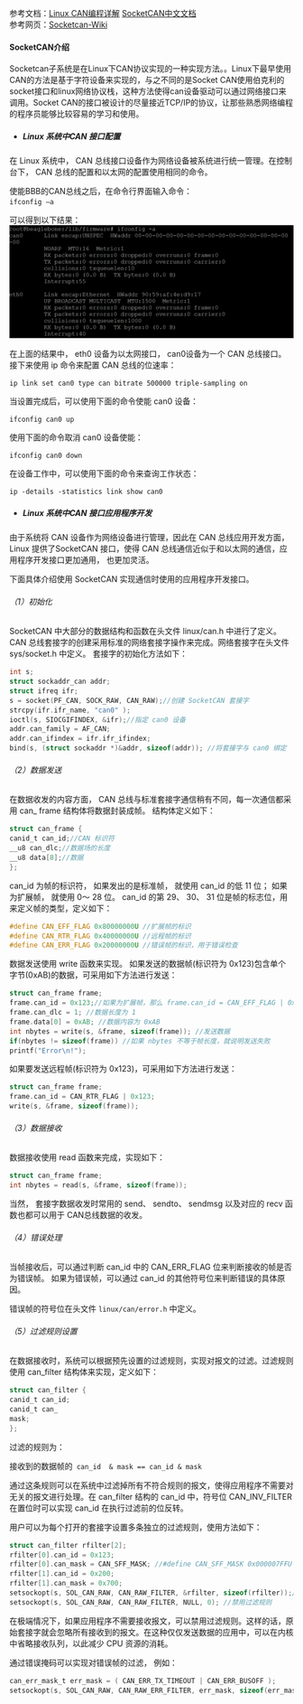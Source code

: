 参考文档：[Linux CAN编程详解](http://velep.com/downloads?did=18)    [SocketCAN中文文档](http://blog.csdn.net/zhangxiaopeng0829/article/details/7646639])  
参考网页：[Socketcan-Wiki](https://en.wikipedia.org/wiki/SocketCAN)

#### SocketCAN介绍

Socketcan子系统是在Linux下CAN协议实现的一种实现方法。。Linux下最早使用CAN的方法是基于字符设备来实现的，与之不同的是Socket CAN使用伯克利的socket接口和linux网络协议栈，这种方法使得can设备驱动可以通过网络接口来调用。Socket CAN的接口被设计的尽量接近TCP/IP的协议，让那些熟悉网络编程的程序员能够比较容易的学习和使用。

* ##### Linux 系统中CAN 接口配置

在 Linux 系统中， CAN 总线接口设备作为网络设备被系统进行统一管理。在控制台下， CAN 总线的配置和以太网的配置使用相同的命令。

使能BBB的CAN总线之后，在命令行界面输入命令：  
`ifconfig –a`

可以得到以下结果：  
![](/assets/can.png)

在上面的结果中， eth0 设备为以太网接口， can0设备为一个 CAN 总线接口。接下来使用 ip 命令来配置 CAN 总线的位速率：

```
ip link set can0 type can bitrate 500000 triple-sampling on
```

当设置完成后，可以使用下面的命令使能 can0 设备：

```
ifconfig can0 up
```

使用下面的命令取消 can0 设备使能：

```
ifconfig can0 down
```

在设备工作中，可以使用下面的命令来查询工作状态：

```
ip -details -statistics link show can0
```

* ##### Linux 系统中CAN 接口应用程序开发

由于系统将 CAN 设备作为网络设备进行管理，因此在 CAN 总线应用开发方面， Linux 提供了SocketCAN 接口，使得 CAN 总线通信近似于和以太网的通信，应用程序开发接口更加通用， 也更加灵活。

下面具体介绍使用 SocketCAN 实现通信时使用的应用程序开发接口。

###### （1）初始化

SocketCAN 中大部分的数据结构和函数在头文件 linux/can.h 中进行了定义。 CAN 总线套接字的创建采用标准的网络套接字操作来完成。网络套接字在头文件 sys/socket.h 中定义。 套接字的初始化方法如下：

```c
int s; 
struct sockaddr_can addr; 
struct ifreq ifr; 
s = socket(PF_CAN, SOCK_RAW, CAN_RAW);//创建 SocketCAN 套接字 
strcpy(ifr.ifr_name, "can0" ); 
ioctl(s, SIOCGIFINDEX, &ifr);//指定 can0 设备 
addr.can_family = AF_CAN; 
addr.can_ifindex = ifr.ifr_ifindex; 
bind(s, (struct sockaddr *)&addr, sizeof(addr)); //将套接字与 can0 绑定
```

###### （2）数据发送

在数据收发的内容方面， CAN 总线与标准套接字通信稍有不同，每一次通信都采用 can\_ frame 结构体将数据封装成帧。 结构体定义如下：
```c
struct can_frame {
canid_t can_id;//CAN 标识符
__u8 can_dlc;//数据场的长度
__u8 data[8];//数据
};
```


can_id 为帧的标识符， 如果发出的是标准帧， 就使用 can_id 的低 11 位； 如果为扩展帧， 就使用 0～ 28 位。 can_id 的第 29、 30、 31 位是帧的标志位，用来定义帧的类型，定义如下：
```c
#define CAN_EFF_FLAG 0x80000000U //扩展帧的标识
#define CAN_RTR_FLAG 0x40000000U //远程帧的标识
#define CAN_ERR_FLAG 0x20000000U //错误帧的标识，用于错误检查
```


数据发送使用 write 函数来实现。 如果发送的数据帧\(标识符为 0x123\)包含单个字节\(0xAB\)的数据，可采用如下方法进行发送：
```c
struct can_frame frame;
frame.can_id = 0x123;//如果为扩展帧，那么 frame.can_id = CAN_EFF_FLAG | 0x123;
frame.can_dlc = 1; //数据长度为 1
frame.data[0] = 0xAB; //数据内容为 0xAB
int nbytes = write(s, &frame, sizeof(frame)); //发送数据
if(nbytes != sizeof(frame)) //如果 nbytes 不等于帧长度，就说明发送失败
printf("Error\n!");
```
如果要发送远程帧\(标识符为 0x123\)，可采用如下方法进行发送：
```c
struct can_frame frame; 
frame.can_id = CAN_RTR_FLAG | 0x123; 
write(s, &frame, sizeof(frame));
```
###### （3）数据接收

数据接收使用 read 函数来完成，实现如下：
```c
struct can_frame frame; 
int nbytes = read(s, &frame, sizeof(frame));
```
当然， 套接字数据收发时常用的 send、 sendto、 sendmsg 以及对应的 recv 函数也都可以用于 CAN总线数据的收发。

###### （4）错误处理

当帧接收后，可以通过判断 can\_id 中的 CAN\_ERR\_FLAG 位来判断接收的帧是否为错误帧。 如果为错误帧，可以通过 can\_id 的其他符号位来判断错误的具体原因。

错误帧的符号位在头文件 `linux/can/error.h` 中定义。

###### （5）过滤规则设置

在数据接收时，系统可以根据预先设置的过滤规则，实现对报文的过滤。过滤规则使用 can\_filter 结构体来实现，定义如下：
```c
struct can_filter { 
canid_t can_id; 
canid_t can_
mask;
};
```
过滤的规则为：

接收到的数据帧的` can_id  & mask == can_id & mask`

通过这条规则可以在系统中过滤掉所有不符合规则的报文，使得应用程序不需要对无关的报文进行处理。在 can\_filter 结构的 can\_id 中，符号位 CAN\_INV\_FILTER 在置位时可以实现 can\_id 在执行过滤前的位反转。

用户可以为每个打开的套接字设置多条独立的过滤规则，使用方法如下：
```c
struct can_filter rfilter[2]; 
rfilter[0].can_id = 0x123; 
rfilter[0].can_mask = CAN_SFF_MASK; //#define CAN_SFF_MASK 0x000007FFU 
rfilter[1].can_id = 0x200; 
rfilter[1].can_mask = 0x700; 
setsockopt(s, SOL_CAN_RAW, CAN_RAW_FILTER, &rfilter, sizeof(rfilter));//设置规则
setsockopt(s, SOL_CAN_RAW, CAN_RAW_FILTER, NULL, 0); //禁用过滤规则
```

在极端情况下，如果应用程序不需要接收报文，可以禁用过滤规则。这样的话，原始套接字就会忽略所有接收到的报文。在这种仅仅发送数据的应用中，可以在内核中省略接收队列，以此减少 CPU 资源的消耗。

通过错误掩码可以实现对错误帧的过滤， 例如：
```c
can_err_mask_t err_mask = ( CAN_ERR_TX_TIMEOUT | CAN_ERR_BUSOFF ); 
setsockopt(s, SOL_CAN_RAW, CAN_RAW_ERR_FILTER, err_mask, sizeof(err_mask));
```








